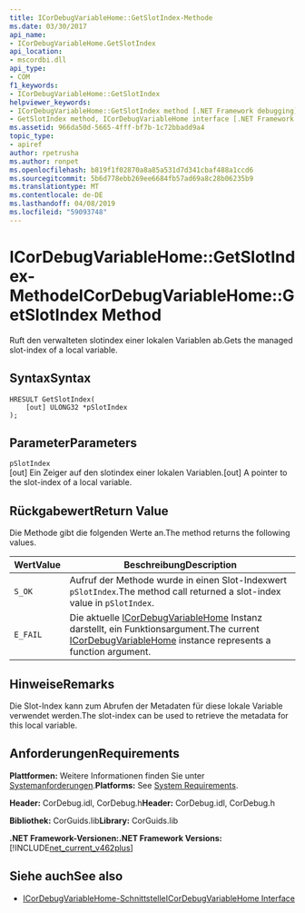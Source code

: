 ```yaml
---
title: ICorDebugVariableHome::GetSlotIndex-Methode
ms.date: 03/30/2017
api_name:
- ICorDebugVariableHome.GetSlotIndex
api_location:
- mscordbi.dll
api_type:
- COM
f1_keywords:
- ICorDebugVariableHome::GetSlotIndex
helpviewer_keywords:
- ICorDebugVariableHome::GetSlotIndex method [.NET Framework debugging]
- GetSlotIndex method, ICorDebugVariableHome interface [.NET Framework debugging]
ms.assetid: 966da50d-5665-4fff-bf7b-1c72bbadd9a4
topic_type:
- apiref
author: rpetrusha
ms.author: ronpet
ms.openlocfilehash: b819f1f02870a8a85a531d7d341cbaf488a1ccd6
ms.sourcegitcommit: 5b6d778ebb269ee6684fb57ad69a8c28b06235b9
ms.translationtype: MT
ms.contentlocale: de-DE
ms.lasthandoff: 04/08/2019
ms.locfileid: "59093748"
---
```

# <a name="icordebugvariablehomegetslotindex-method"></a><span data-ttu-id="57689-102">ICorDebugVariableHome::GetSlotIndex-Methode</span><span class="sxs-lookup"><span data-stu-id="57689-102">ICorDebugVariableHome::GetSlotIndex Method</span></span>
<span data-ttu-id="57689-103">Ruft den verwalteten slotindex einer lokalen Variablen ab.</span><span class="sxs-lookup"><span data-stu-id="57689-103">Gets the managed slot-index of a local variable.</span></span>  
  
## <a name="syntax"></a><span data-ttu-id="57689-104">Syntax</span><span class="sxs-lookup"><span data-stu-id="57689-104">Syntax</span></span>  
  
```  
HRESULT GetSlotIndex(  
    [out] ULONG32 *pSlotIndex  
);  
```  
  
## <a name="parameters"></a><span data-ttu-id="57689-105">Parameter</span><span class="sxs-lookup"><span data-stu-id="57689-105">Parameters</span></span>  
 `pSlotIndex`  
 <span data-ttu-id="57689-106">[out] Ein Zeiger auf den slotindex einer lokalen Variablen.</span><span class="sxs-lookup"><span data-stu-id="57689-106">[out] A pointer to the slot-index of a local variable.</span></span>  
  
## <a name="return-value"></a><span data-ttu-id="57689-107">Rückgabewert</span><span class="sxs-lookup"><span data-stu-id="57689-107">Return Value</span></span>  
 <span data-ttu-id="57689-108">Die Methode gibt die folgenden Werte an.</span><span class="sxs-lookup"><span data-stu-id="57689-108">The method returns the following values.</span></span>  
  
|<span data-ttu-id="57689-109">Wert</span><span class="sxs-lookup"><span data-stu-id="57689-109">Value</span></span>|<span data-ttu-id="57689-110">Beschreibung</span><span class="sxs-lookup"><span data-stu-id="57689-110">Description</span></span>|  
|-----------|-----------------|  
|`S_OK`|<span data-ttu-id="57689-111">Aufruf der Methode wurde in einen Slot-Indexwert `pSlotIndex`.</span><span class="sxs-lookup"><span data-stu-id="57689-111">The method call returned a slot-index value in `pSlotIndex`.</span></span>|  
|`E_FAIL`|<span data-ttu-id="57689-112">Die aktuelle [ICorDebugVariableHome](../../../../docs/framework/unmanaged-api/debugging/icordebugvariablehome-interface.md) Instanz darstellt, ein Funktionsargument.</span><span class="sxs-lookup"><span data-stu-id="57689-112">The current [ICorDebugVariableHome](../../../../docs/framework/unmanaged-api/debugging/icordebugvariablehome-interface.md) instance represents a function argument.</span></span>|  
  
## <a name="remarks"></a><span data-ttu-id="57689-113">Hinweise</span><span class="sxs-lookup"><span data-stu-id="57689-113">Remarks</span></span>  
 <span data-ttu-id="57689-114">Die Slot-Index kann zum Abrufen der Metadaten für diese lokale Variable verwendet werden.</span><span class="sxs-lookup"><span data-stu-id="57689-114">The slot-index can be used to retrieve the metadata for this local variable.</span></span>  
  
## <a name="requirements"></a><span data-ttu-id="57689-115">Anforderungen</span><span class="sxs-lookup"><span data-stu-id="57689-115">Requirements</span></span>  
 <span data-ttu-id="57689-116">**Plattformen:** Weitere Informationen finden Sie unter [Systemanforderungen](../../../../docs/framework/get-started/system-requirements.md).</span><span class="sxs-lookup"><span data-stu-id="57689-116">**Platforms:** See [System Requirements](../../../../docs/framework/get-started/system-requirements.md).</span></span>  
  
 <span data-ttu-id="57689-117">**Header:** CorDebug.idl, CorDebug.h</span><span class="sxs-lookup"><span data-stu-id="57689-117">**Header:** CorDebug.idl, CorDebug.h</span></span>  
  
 <span data-ttu-id="57689-118">**Bibliothek:** CorGuids.lib</span><span class="sxs-lookup"><span data-stu-id="57689-118">**Library:** CorGuids.lib</span></span>  
  
 **<span data-ttu-id="57689-119">.NET Framework-Versionen:</span><span class="sxs-lookup"><span data-stu-id="57689-119">.NET Framework Versions:</span></span>** [!INCLUDE[net_current_v462plus](../../../../includes/net-current-v462plus-md.md)]  
  
## <a name="see-also"></a><span data-ttu-id="57689-120">Siehe auch</span><span class="sxs-lookup"><span data-stu-id="57689-120">See also</span></span>

- [<span data-ttu-id="57689-121">ICorDebugVariableHome-Schnittstelle</span><span class="sxs-lookup"><span data-stu-id="57689-121">ICorDebugVariableHome Interface</span></span>](../../../../docs/framework/unmanaged-api/debugging/icordebugvariablehome-interface.md)
